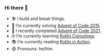 ### Hi there 👋

- 🛠 I build and break things.
- 🤩 I’m currently solving [Advent of Code 2015](https://github.com/andilau/advent-of-code-2015).
- 🎉 I recently completed [Advent of Code 2021](https://github.com/andilau/advent-of-code-2021).
- 🤓 I’m currently learning [Kotlin Coroutines](https://kotlinlang.org/docs/coroutines-overview.html).
- 📚 I’m currently reading [Kotlin in Action](https://www.manning.com/books/kotlin-in-action).
- 😄 Pronouns: he/him

<!--
**andilau/andilau** is a ✨ _special_ ✨ repository because its `README.md` (this file) appears on your GitHub profile.

Here are some ideas to get you started:

- 🔭 I’m currently working on ...
- 🌱 I’m currently learning ...
- 👯 I’m looking to collaborate on ...
- 🤔 I’m looking for help with ...
- 💬 Ask me about ...
- 📫 How to reach me: ...
- 😄 Pronouns: ...
- ⚡ Fun fact: ...
-->
